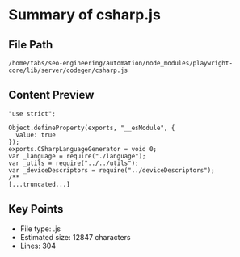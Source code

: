 # Summary of csharp.js
  
## File Path
`/home/tabs/seo-engineering/automation/node_modules/playwright-core/lib/server/codegen/csharp.js`

## Content Preview
```
"use strict";

Object.defineProperty(exports, "__esModule", {
  value: true
});
exports.CSharpLanguageGenerator = void 0;
var _language = require("./language");
var _utils = require("../../utils");
var _deviceDescriptors = require("../deviceDescriptors");
/**
[...truncated...]
```

## Key Points
- File type: .js
- Estimated size: 12847 characters
- Lines: 304
